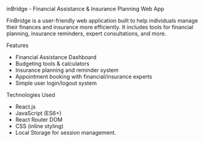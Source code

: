 inBridge - Financial Assistance & Insurance Planning Web App

FinBridge is a user-friendly web application built to help individuals manage their finances and insurance more efficiently. It includes tools for financial planning, insurance reminders, expert consultations, and more.

Features

- Financial Assistance Dashboard
- Budgeting tools & calculators
- Insurance planning and reminder system
- Appointment booking with financial/insurance experts
- Simple user login/logout system

Technologies Used

- React.js
- JavaScript (ES6+)
- React Router DOM
- CSS (inline styling)
- Local Storage for session management.

